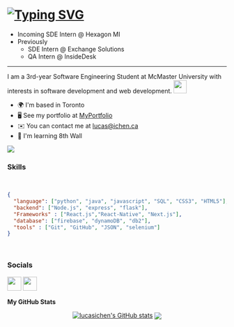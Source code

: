 [![Typing SVG](https://readme-typing-svg.demolab.com?font=Fira+Code&pause=1000&width=435&lines=Hi!+I'm+Lucas+%F0%9F%98%83;3rd+year+software+Engineer+%40+McMaster+;Looking+for+next+internship+%F0%9F%91%80)](https://git.io/typing-svg)
===========================
- Incoming SDE Intern @ Hexagon MI
- Previously 
  - SDE Intern @ Exchange Solutions
  - QA Intern @ InsideDesk
----------------------------------------------

I am a 3rd-year Software Engineering Student at McMaster University with interests in software development and web development. <img src="https://media.giphy.com/media/WUlplcMpOCEmTGBtBW/giphy.gif" width="30">

* 🌍  I'm based in Toronto
* 🖥️  See my portfolio at [MyPortfolio](http://lucasichen.netlify.app/)
* ✉️  You can contact me at [lucas@ichen.ca](mailto:lucas@ichen.ca)
* 🧠  I'm learning 8th Wall

<a href="https://www.github.com/lucasichen" target="_blank" rel="noreferrer"><img
src="https://img.shields.io/github/followers/lucasichen?logo=github&style=for-the-badge&color=0891b2&labelColor=1c1917" /></a>
### Skills
<br>

```json
{
  "language": ["python", "java", "javascript", "SQL", "CSS3", "HTML5"],
  "backend": ["Node.js", "express", "flask"],
  "Frameworks" : ["React.js","React-Native", "Next.js"],
  "database": ["firebase", "dynamoDB", "db2"],
  "tools" : ["Git", "GitHub", "JSON", "selenium"]
}
```

</br>

### Socials

<p align="left"> <a href="https://www.github.com/lucasichen" target="_blank" rel="noreferrer"><img src="https://raw.githubusercontent.com/danielcranney/readme-generator/main/public/icons/socials/github.svg" width="32" height="32" /></a> <a href="https://www.linkedin.com/in/lucasichen" target="_blank" rel="noreferrer"><img src="https://raw.githubusercontent.com/danielcranney/readme-generator/main/public/icons/socials/linkedin.svg" width="32" height="32" /></a></p>

<b>My GitHub Stats</b>
<div align="center">
   <a href="http://www.github.com/lucasichen"><img src="https://github-readme-stats.vercel.app/api?username=lucasichen&show_icons=true&hide=contribs&count_private=true&title_color=0891b2&text_color=ffffff&icon_color=0891b2&bg_color=1c1917&hide_border=true&show_icons=true" alt="lucasichen's GitHub stats" /></a>
   <img align="center" src="https://github-readme-stats.vercel.app/api/top-langs/?username=lucasichen&layout=compact&hide=html,css,jupyter%20notebook&title_color=0891b2&text_color=ffffff&icon_color=0891b2&bg_color=1c1917&hide_border=true&show_icons=true" />
</div>
